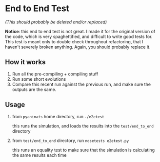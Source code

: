 End to End Test
======

*(This should probably be deleted and/or replaced)*

**Notice**: this end to end test is not great. I made it for the original version of the code, which is very spaghettified, and difficult to write good tests for. This test is meant only to double check throughout refactoring, that I haven't severely broken anything. Again, you should probably replace it.

How it works
-----

1. Run all the pre-compiling + compiling stuff
1. Run some short evolutions
1. Compare this recent run against the previous run, and make sure the outputs are the same.

Usage
-----

1. from `pyanimats` home directory, run `./e2etest`

    this runs the simulation, and loads the results into the `test/end_to_end` directory

1. from `test/end_to_end` directory, run `nosetests e2etest.py`

    this runs an equality test to make sure that the simulation is calculating the same results each time
